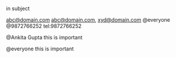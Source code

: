 
in subject

abc@domain.com
abc@domain.com, xyd@domain.com
@everyone
@9872766252
tel:9872766252


<span data-to="abc@domain.com">@Ankita Gupta</span> this is important

<span data-to="@everyone">@everyone</span> this is important

